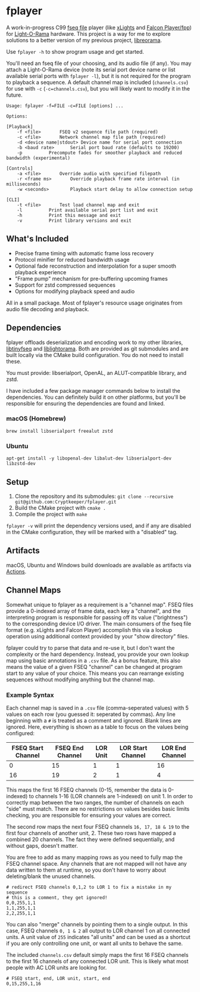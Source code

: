 # fplayer

A work-in-progress C99 [fseq file](http://github.com/Cryptkeeper/fseq-file-format) player (like [xLights](http://github.com/smeighan/xLights) and [Falcon Player/fpp](https://github.com/FalconChristmas/fpp)) for [Light-O-Rama](https://lightorama.com) hardware. This project is a way for me to explore solutions to a better version of my previous project, [libreorama](https://github.com/Cryptkeeper/libreorama).

Use `fplayer -h` to show program usage and get started.

You'll need an fseq file of your choosing, and its audio file (if any). You may attach a Light-O-Rama device (note its serial port device name or list available serial ports with `fplayer -l`), but it is not required for the program to playback a sequence. A default channel map is included (`channels.csv`) for use with `-c` (`-c=channels.csv`), but you will likely want to modify it in the future.

```
Usage: fplayer -f=FILE -c=FILE [options] ...

Options:

[Playback]
	-f <file>		FSEQ v2 sequence file path (required)
	-c <file>		Network channel map file path (required)
	-d <device name|stdout>	Device name for serial port connection
	-b <baud rate>		Serial port baud rate (defaults to 19200)
	-p			Precompute fades for smoother playback and reduced bandwidth (experimental)

[Controls]
	-a <file>		Override audio with specified filepath
	-r <frame ms>		Override playback frame rate interval (in milliseconds)
	-w <seconds>		Playback start delay to allow connection setup

[CLI]
	-t <file>		Test load channel map and exit
	-l			Print available serial port list and exit
	-h			Print this message and exit
	-v			Print library versions and exit
```

## What's Included

- Precise frame timing with automatic frame loss recovery
- Protocol minifier for reduced bandwidth usage
- Optional fade reconstruction and interpolation for a super smooth playback experience
- "Frame pump" mechanism for pre-buffering upcoming frames
- Support for zstd compressed sequences
- Options for modifying playback speed and audio

All in a small package. Most of fplayer's resource usage originates from audio file decoding and playback.

## Dependencies

fplayer offloads deserialization and encoding work to my other libraries,
[libtinyfseq](https://github.com/Cryptkeeper/libtinyfseq) and
[liblightorama](https://github.com/Cryptkeeper/liblightorama). Both are provided as git submodules and are built locally via the CMake build configuration. You do not need to install these.

You must provide: libserialport, OpenAL, an ALUT-compatible library, and zstd.

I have included a few package manager commands below to install the dependencies. You can definitely build it on other platforms, but you'll be responsible for ensuring the dependencies are found and linked.

### macOS (Homebrew)
```brew install libserialport freealut zstd```

### Ubuntu
```apt-get install -y libopenal-dev libalut-dev libserialport-dev libzstd-dev```

## Setup

1. Clone the repository and its submodules: `git clone --recursive git@github.com:Cryptkeeper/fplayer.git`
2. Build the CMake project with `cmake .`
3. Compile the project with `make`

`fplayer -v` will print the dependency versions used, and if any are disabled in the CMake configuration, they will be marked with a "disabled" tag.

## Artifacts
macOS, Ubuntu and Windows build downloads are available as artifacts via [Actions](https://github.com/Cryptkeeper/fplayer/actions).

## Channel Maps
Somewhat unique to fplayer as a requirement is a "channel map". FSEQ files provide a 0-indexed array of frame data, each key a "channel", and the interpreting program is responsible for passing off its value ("brightness") to the corresponding device I/O driver. The main consumers of the fseq file format (e.g. xLights and Falcon Player) accomplish this via a lookup operation using additional context provided by your "show directory" files. 

fplayer could try to parse that data and re-use it, but I don't want the complexity or the hard dependency. Instead, you provide your own lookup map using basic annotations in a `.csv` file. As a bonus feature, this also means the value of a given FSEQ "channel" can be changed at program start to any value of your choice. This means you can rearrange existing sequences without modifying anything but the channel map.

### Example Syntax
Each channel map is saved in a `.csv` file (comma-seperated values) with 5 values on each row (you guessed it: seperated by commas). Any line beginning with a `#` is treated as a comment and ignored. Blank lines are ignored. Here, everything is shown as a table to focus on the values being configured:

| FSEQ Start Channel | FSEQ End Channel | LOR Unit | LOR Start Channel | LOR End Channel |
| --- | --- | --- | --- | --- |
| 0 | 15 | 1 | 1 | 16 |
| 16 | 19 | 2 | 1 | 4 |

This maps the first 16 FSEQ channels (0-15, remember the data is 0-indexed) to channels 1-16 (LOR channels are 1-indexed) on unit 1. In order to correctly map between the two ranges, the number of channels on each "side" must match. There are no restrictions on values besides basic limits checking, you are responsible for ensuring your values are correct.

The second row maps the next four FSEQ channels `16, 17, 18 & 19` to the first four channels of another unit, 2. These two rows have mapped a combined 20 channels. The fact they were defined sequentially, and without gaps, doesn't matter.

You are free to add as many mapping rows as you need to fully map the FSEQ channel space. Any channels that are not mapped will not have any data written to them at runtime, so you don't have to worry about deleting/blank the unused channels.

```
# redirect FSEQ channels 0,1,2 to LOR 1 to fix a mistake in my sequence
# this is a comment, they get ignored!
0,0,255,1,1
1,1,255,1,1
2,2,255,1,1
```

You can also "merge" channels by pointing them to a single output. In this case, FSEQ channels `0, 1 & 2` all output to LOR channel 1 on all connected units. A unit value of `255` indicates "all units" and can be used as a shortcut if you are only controlling one unit, or want all units to behave the same.

The included `channels.csv` default simply maps the first 16 FSEQ channels to the first 16 channels of any connected LOR unit. This is likely what most people with AC LOR units are looking for.

```
# FSEQ start, end, LOR unit, start, end
0,15,255,1,16
```
